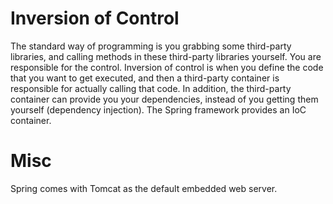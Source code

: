 # Inversion of Control

The standard way of programming is you grabbing some third-party libraries, and calling methods in these third-party libraries yourself. You are responsible for the control. Inversion of control is when you define the code that you want to get executed, and then a third-party container is responsible for actually calling that code. In addition, the third-party container can provide you your dependencies, instead of you getting them yourself (dependency injection). The Spring framework provides an IoC container.

# Misc

Spring comes with Tomcat as the default embedded web server.
